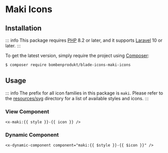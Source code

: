 # Maki Icons

## Installation

::: info
This package requires [PHP](https://www.php.net/) 8.2 or later, and it supports [Laravel](https://laravel.com/) 10 or later.
:::

To get the latest version, simply require the project using [Composer](https://getcomposer.org/):

```bash
$ composer require bombenprodukt/blade-icons-maki-icons
```

## Usage

::: info
The prefix for all icon families in this package is `maki`. Please refer to the [resources/svg](https://github.com/faustbrian/blade-icons-maki-icons/tree/main/resources/svg) directory for a list of available styles and icons.
:::

### View Component

```blade
<x-maki:{{ style }}-{{ icon }} />
```

### Dynamic Component

```blade
<x-dynamic-component component="maki:{{ $style }}-{{ $icon }}" />
```
